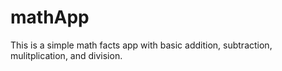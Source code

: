 # mathApp

This is a simple math facts app with basic addition, subtraction, mulitplication, and division.
